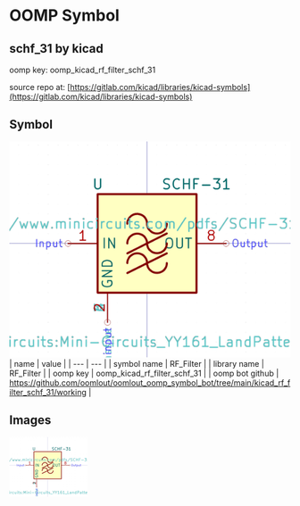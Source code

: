 # OOMP Symbol  
## schf_31  by kicad  
  
oomp key: oomp_kicad_rf_filter_schf_31  
  
source repo at: [https://gitlab.com/kicad/libraries/kicad-symbols](https://gitlab.com/kicad/libraries/kicad-symbols)  
## Symbol  
  
[![working.png](working_600.png)](working.png)  
| name | value | 
| --- | --- | 
| symbol name | RF_Filter | 
| library name | RF_Filter | 
| oomp key | oomp_kicad_rf_filter_schf_31 | 
| oomp bot github | https://github.com/oomlout/oomlout_oomp_symbol_bot/tree/main/kicad_rf_filter_schf_31/working | 
## Images  
  
[![working.png](working_140.png)](working.png)  
